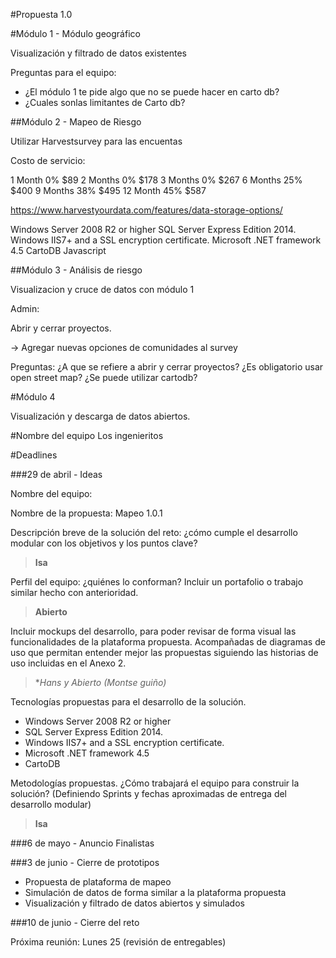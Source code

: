 #Propuesta 1.0

#Módulo 1 - Módulo geográfico

Visualización y filtrado de datos existentes

Preguntas para el equipo:

* ¿El módulo 1 te pide algo que no se puede hacer en carto db?
* ¿Cuales sonlas limitantes de Carto db?

##Módulo 2 - Mapeo de Riesgo

Utilizar Harvestsurvey para las encuentas

Costo de servicio: 

1 Month	0%	$89
2 Months	0%	$178
3 Months	0%	$267
6 Months	25%	$400
9 Months	38%	$495
12 Month	45%	$587

https://www.harvestyourdata.com/features/data-storage-options/

Windows Server 2008 R2 or higher
SQL Server Express Edition 2014.
Windows IIS7+ and a SSL encryption certificate.
Microsoft .NET framework 4.5 
CartoDB
Javascript


##Módulo 3 - Análisis de riesgo

Visualizacion y cruce de datos con módulo 1

Admin:

Abrir y cerrar proyectos.

-> Agregar nuevas opciones de comunidades al survey

Preguntas:
¿A que se refiere a abrir y cerrar proyectos?
¿Es obligatorio usar open street map? ¿Se puede utilizar cartodb?

#Módulo 4

Visualización y descarga de datos abiertos.


#Nombre del equipo
Los ingenieritos


#Deadlines

###29 de abril - Ideas

Nombre del equipo: 

Nombre de la propuesta: Mapeo 1.0.1

Descripción breve de la solución del reto: ¿cómo cumple el desarrollo modular con los objetivos y los puntos clave?
>**Isa**

Perfil del equipo: ¿quiénes lo conforman? Incluir un portafolio o trabajo similar hecho con anterioridad.
>**Abierto**

Incluir mockups del desarrollo, para poder revisar de forma visual las funcionalidades de la plataforma propuesta.  Acompañadas de diagramas de uso que permitan entender mejor las propuestas siguiendo las historias de uso incluidas en el Anexo 2.

>**Hans y Abierto (Montse *guiño)**

Tecnologías propuestas para el desarrollo de la solución.

* Windows Server 2008 R2 or higher
* SQL Server Express Edition 2014.
* Windows IIS7+ and a SSL encryption certificate.
* Microsoft .NET framework 4.5 
* CartoDB


Metodologías propuestas. ¿Cómo trabajará el equipo para construir la solución? (Definiendo Sprints y fechas aproximadas de entrega del desarrollo modular)
>**Isa**

###6 de mayo - Anuncio Finalistas

###3 de junio - Cierre de prototipos

* Propuesta de plataforma de mapeo
* Simulación de datos de forma similar a la plataforma propuesta
* Visualización y filtrado de datos abiertos y simulados

###10 de junio - Cierre del reto


Próxima reunión: Lunes 25 (revisión de entregables)

